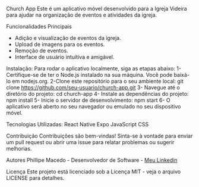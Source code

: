 Church App
Este é um aplicativo móvel desenvolvido para a Igreja Videira para ajudar na organização de eventos e atividades da igreja.

Funcionalidades Principais
- Adição e visualização de eventos da igreja.
- Upload de imagens para os eventos.
- Remoção de eventos.
- Interface de usuário intuitiva e amigável.

Instalação:
Para rodar o aplicativo localmente, siga as etapas abaixo:
1- Certifique-se de ter o Node.js instalado na sua máquina. Você pode baixá-lo em nodejs.org.
2-Clone este repositório para o seu ambiente local:
git clone https://github.com/seu-usuario/church-app.git
3- Navegue até o diretório do projeto:
cd church-app
4- Instale as dependências do projeto:
npm install
5- Inicie o servidor de desenvolvimento:
npm start
6- O aplicativo será aberto no seu navegador ou emulado no seu dispositivo móvel.

Tecnologias Utilizadas:
React Native
Expo
JavaScript
CSS

Contribuição
Contribuições são bem-vindas! Sinta-se à vontade para enviar um pull request ou abrir uma issue para relatar problemas ou sugerir melhorias.

Autores
Phillipe Macedo - Desenvolvedor de Software - [Meu Linkedin](https://www.linkedin.com/in/phillipe-macedo-234524239/)

Licença
Este projeto está licenciado sob a Licença MIT - veja o arquivo LICENSE para detalhes.

